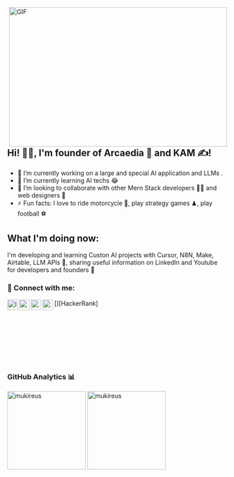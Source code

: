 <img align="right" alt="GIF" src="https://github.com/abhisheknaiidu/abhisheknaiidu/blob/master/code.gif?raw=true" width="500" height="320" />

## Hi! 👨‍🎓, I'm founder of Arcaedia 🚀 and KAM ✍!
- 🔭 I’m currently working on a large and special AI application and LLMs .
- 🌱 I’m currently learning AI techs 😂
- 👯 I’m looking to collaborate with other Mern Stack developers 👩‍💻 and web designers 🎨
- ⚡ Fun facts: I love to ride motorcycle 🛵, play strategy games ♟, play football ⚽

## What I'm doing now:
I'm developing and learning Custon AI projects with Cursor, N8N, Make, Airtable, LLM APIs 🚀, sharing useful information on LinkedIn and Youtube for developers and founders 📃 

### 📩 Connect with me:

[<img align="left" alt="linkedin | LinkedIn" width="24px" src="https://raw.githubusercontent.com/peterthehan/peterthehan/master/assets/linkedin.svg" />][linkedin]
[<img align="left" height="24" width="24" src="https://cdn.jsdelivr.net/npm/simple-icons@v4/icons/instagram.svg" />][instagram]
[<img align="left" height="24" width="24" src="https://e7.pngegg.com/pngimages/891/900/png-clipart-logo-hackerrank-where-s-weed-java-hacker-thumbnail.png" />][HackerRank]
[<img align="left" height="24" width="24" src="https://cdn.jsdelivr.net/npm/simple-icons@v4/icons/gmail.svg" />][gmail]


<br />


[instagram]: https://www.instagram.com/berkehalilbayraktar/
[linkedin]: https://www.linkedin.com/in/berkehalilbayraktar/
[gmail]: mailto:berke@arcaedia.com
<br />

<br />
<br />
<br />

### GitHub Analytics 📊

<img height="180em" align="center" src="https://github-readme-stats.vercel.app/api?username=berkeehalil&show_icons=true&locale=en&theme=algolia&include_all_commits=true&count_private=true" alt="mukireus"/>
<img height="180em" align="center" src="https://github-readme-stats.vercel.app/api/top-langs?username=berkeehalil&show_icons=true&locale=en&layout=compact&langs_count=8&theme=algolia" alt="mukireus"/>
